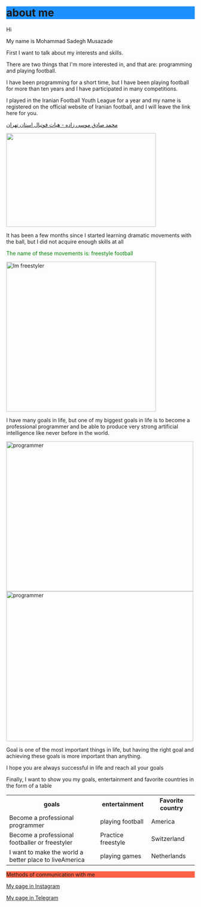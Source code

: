
</head>

<body>





<h1 style="background-color:DodgerBlue;"> about me</h1>


<p>Hi</p>


<p>My name is Mohammad Sadegh Musazade</p>


<p></p>
<p>First I want to talk about my interests and skills.</p>


<p>There are two things that I'm more interested in, and that are: programming and playing football.</p>


<p>I have been programming for a short time, but I have been playing football for more than ten years and I have participated in many competitions.</p>
<p>I played in the Iranian Football Youth League for a year and my name is registered on the official website of Iranian football, and I will leave the link here for you.</p>

<a href="http://www.football-tehran.com/samane/i-user/1017822899/">
محمد صادق موسی زاده - هیات فوتبال استان تهران</a>

<p> </p>

<img src="https://cdn.wallpapersafari.com/12/56/QfSDtc.jpg" width="400" height="250">

<p>It has been a few months since I started learning dramatic movements with the ball, but I did not acquire enough skills at all</p>

<p style="color:green;">The name of these movements is: freestyle football</p>
<p></p>

<img src="https://img.redbull.com/images/c_crop,x_812,y_0,h_3840,w_3840/c_fill,w_860,h_782/q_auto,f_auto/redbullcom/2018/07/05/bf80eda7-1252-4942-bbe9-1ba92c966b0f/freestyle-soccer-collection" alt="Im freestyler" width="400" height="400">
<p>I have many goals in life, but one of my biggest goals in life is to become a professional programmer and be able to produce very strong artificial intelligence like never before in the world.</p>


<img src="http://news.efinancialcareers.com/binaries/content/gallery/efinancial-careers/articles/2019/03/programmer.jpg" alt="programmer" width="500" height="400">
<img src="
https://insights.dice.com/wp-content/uploads/2018/08/shutterstock_1060094186.jpg" alt="programmer" width="500" height="400">


<p>Goal is one of the most important things in life, but having the right goal and achieving these goals is more important than anything.</p>


<p>I hope you are always successful in life and reach all your goals</p>

<p>Finally, I want to show you my goals, entertainment and favorite countries in the form of a table</p>
<table style="width:100%">
  <tr>
    <th>goals</th>
    <th>entertainment</th> 
    <th>Favorite country</th>
  </tr>
  <tr>
    <td>Become a professional programmer</td>
    <td>playing football</td>
    <td>America</td>
  </tr>
  <tr>
    <td>Become a professional footballer or freestyler</td>
    <td>Practice freestyle</td>
    <td>Switzerland</td>
  </tr>
  <tr>
    <td>I want to make the world a better place to liveAmerica</td>
    <td>playing games</td>
    <td>Netherlands</td>
  </tr>
</table>
<p style="background-color:Tomato;">Methods of communication with me</p>

<a href="https://instagram.com/sadegh_.fs?igshid=wwjyi5hui28l">My page in Instagram</a>

<p> </p>

<a href="https://t.me/Mo_sadegh007">My page in Telegram</a>

</body>


</html>
